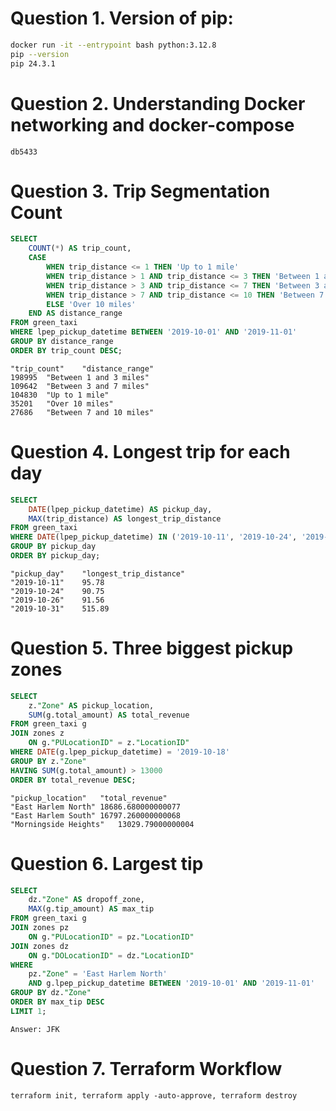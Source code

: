 # Question 1. Version of pip:

```bash
docker run -it --entrypoint bash python:3.12.8
pip --version
pip 24.3.1
```
# Question 2. Understanding Docker networking and docker-compose

```
db5433
```

# Question 3. Trip Segmentation Count
```sql
SELECT
    COUNT(*) AS trip_count,
    CASE
        WHEN trip_distance <= 1 THEN 'Up to 1 mile'
        WHEN trip_distance > 1 AND trip_distance <= 3 THEN 'Between 1 and 3 miles'
        WHEN trip_distance > 3 AND trip_distance <= 7 THEN 'Between 3 and 7 miles'
        WHEN trip_distance > 7 AND trip_distance <= 10 THEN 'Between 7 and 10 miles'
        ELSE 'Over 10 miles'
    END AS distance_range
FROM green_taxi
WHERE lpep_pickup_datetime BETWEEN '2019-10-01' AND '2019-11-01'
GROUP BY distance_range
ORDER BY trip_count DESC;
```

```
"trip_count"	"distance_range"
198995	"Between 1 and 3 miles"
109642	"Between 3 and 7 miles"
104830	"Up to 1 mile"
35201	"Over 10 miles"
27686	"Between 7 and 10 miles"
```

# Question 4. Longest trip for each day

```sql
SELECT 
    DATE(lpep_pickup_datetime) AS pickup_day,
    MAX(trip_distance) AS longest_trip_distance
FROM green_taxi
WHERE DATE(lpep_pickup_datetime) IN ('2019-10-11', '2019-10-24', '2019-10-26', '2019-10-31')
GROUP BY pickup_day
ORDER BY pickup_day;
```

```
"pickup_day"	"longest_trip_distance"
"2019-10-11"	95.78
"2019-10-24"	90.75
"2019-10-26"	91.56
"2019-10-31"	515.89
```


# Question 5. Three biggest pickup zones
```sql
SELECT 
    z."Zone" AS pickup_location,
    SUM(g.total_amount) AS total_revenue
FROM green_taxi g
JOIN zones z
    ON g."PULocationID" = z."LocationID"
WHERE DATE(g.lpep_pickup_datetime) = '2019-10-18'
GROUP BY z."Zone"
HAVING SUM(g.total_amount) > 13000
ORDER BY total_revenue DESC;
```
```
"pickup_location"	"total_revenue"
"East Harlem North"	18686.680000000077
"East Harlem South"	16797.260000000068
"Morningside Heights"	13029.79000000004
```

# Question 6. Largest tip
```sql
SELECT 
    dz."Zone" AS dropoff_zone,
    MAX(g.tip_amount) AS max_tip
FROM green_taxi g
JOIN zones pz
    ON g."PULocationID" = pz."LocationID"
JOIN zones dz
    ON g."DOLocationID" = dz."LocationID"
WHERE 
    pz."Zone" = 'East Harlem North'
    AND g.lpep_pickup_datetime BETWEEN '2019-10-01' AND '2019-11-01'
GROUP BY dz."Zone"
ORDER BY max_tip DESC
LIMIT 1;
```
```
Answer: JFK
```

# Question 7. Terraform Workflow

```
terraform init, terraform apply -auto-approve, terraform destroy
